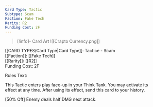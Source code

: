 ```yaml
---
Card Type: Tactic
Subtype: Scam
Faction: Fake Tech
Rarity: R2
Funding Cost: 2F
---
```

> [!info]- Card Art
> ![[Crapto Currency.png]]

[[CARD TYPES/Card Type|Card Type]]: Tactice - Scam  
[[Faction]]: [[Fake Tech]]  
[[Rarity]]: [[R2]]  
Funding Cost: 2F  

Rules Text:  

This Tactic enters play face-up in your Think Tank. You may activate its effect at any time.
After using its effect, send this card to your history.  

[50% Off] Enemy deals half DMG next attack.  